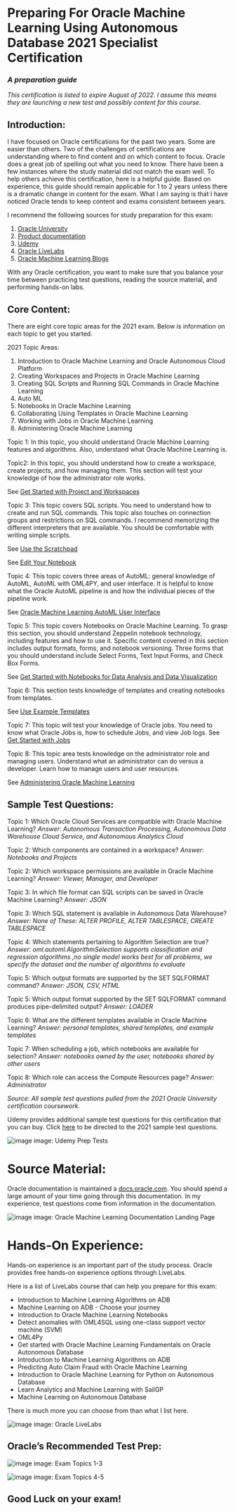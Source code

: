 # Preparing For Oracle Machine Learning Using Autonomous Database 2021 Specialist Certification
### *A preparation guide*

*This certification is listed to expire August of 2022.  I assume this means they are launching a new test and possibly content for this course.*

## Introduction:

I have focused on Oracle certifications for the past two years. Some are easier than others. Two of the challenges of certifications are understanding where to find content and on which content to focus. Oracle does a great job of spelling out what you need to know. There have been a few instances where the study material did not match the exam well. To help others achieve this certification, here is a helpful guide. Based on experience, this guide should remain applicable for 1 to 2 years unless there is a dramatic change in content for the exam. What I am saying is that I have noticed Oracle tends to keep content and exams consistent between years.

I recommend the following sources for study preparation for this exam:
1.	<a href="https://education.oracle.com/">Oracle University</a>
2.	<a href="https://docs.oracle.com/en/database/oracle/machine-learning/index.html">Product documentation</a>
3.	<a href="https://www.udemy.com/">Udemy </a>
4.	<a href="https://apexapps.oracle.com/pls/apex/dbpm/r/livelabs/home">Oracle LiveLabs</a>
5.	<a href="https://blogs.oracle.com/machinelearning/">Oracle Machine Learning Blogs</a>

With any Oracle certification, you want to make sure that you balance your time between practicing test questions, reading the source material, and performing hands-on labs.

## Core Content:

There are eight core topic areas for the 2021 exam. Below is information on each topic to get you started.

2021 Topic Areas:
1.	Introduction to Oracle Machine Learning and Oracle Autonomous Cloud Platform
2.	Creating Workspaces and Projects in Oracle Machine Learning
3.	Creating SQL Scripts and Running SQL Commands in Oracle Machine Learning
4.	Auto ML
5.	Notebooks in Oracle Machine Learning
6.	Collaborating Using Templates in Oracle Machine Learning
7.	Working with Jobs in Oracle Machine Learning
8.	Administering Oracle Machine Learning

Topic 1: In this topic, you should understand Oracle Machine Learning features and algorithms. Also, understand what Oracle Machine Learning is.

Topic2: In this topic, you should understand how to create a workspace, create projects, and how managing them.  This section will test your knowledge of how the administrator role works.  

See <a href="https://docs.oracle.com/en/database/oracle/machine-learning/oml-notebooks/omlug/get-started-project-and-workspaces1.html">Get Started with Project and Workspaces</a>

Topic 3: This topic covers SQL scripts.  You need to understand how to create and run SQL commands.  This topic also touches on connection groups and restrictions on SQL commands.  I recommend memorizing the different interpreters that are available.  You should be comfortable with writing simple scripts.

See <a href="https://docs.oracle.com/en/database/oracle/machine-learning/oml-notebooks/omlug/use-scratchpad.html">Use the Scratchpad</a>

See <a href="https://docs.oracle.com/en/database/oracle/machine-learning/oml-notebooks/omlug/edit-your-notebook.html">Edit Your Notebook</a>

Topic 4: This topic covers three areas of AutoML: general knowledge of AutoML, AutoML with OML4PY, and user interface.  It is helpful to know what the Oracle AutoML pipeline is and how the individual pieces of the pipeline work.

See <a href="https://docs.oracle.com/en/database/oracle/machine-learning/oml-automl-ui/index.html">Oracle Machine Learning AutoML User Interface</a>

Topic 5: This topic covers Notebooks on Oracle Machine Learning. To grasp this section, you should understand Zeppelin notebook technology, including features and how to use it.  Specific content covered in this section includes output formats, forms, and notebook versioning.  Three forms that you should understand include Select Forms, Text Input Forms, and Check Box Forms.

See <a href="https://docs.oracle.com/en/database/oracle/machine-learning/oml-notebooks/omlug/get-started-notebooks-data-analysis-and-data-visualization1.html">Get Started with Notebooks for Data Analysis and Data Visualization</a>

Topic 6: This section tests knowledge of templates and creating notebooks from templates.

See <a href="https://docs.oracle.com/en/database/oracle/machine-learning/oml-notebooks/omlug/use-library-collaborate-users.html#GUID-09AD4419-B0DE-4F3B-9FEB-0ABA3AFD6E7A">Use Example Templates</a>

Topic 7: This topic will test your knowledge of Oracle jobs.  You need to know what Oracle Jobs is, how to schedule Jobs, and view Job logs.
See <a href="https://docs.oracle.com/en/database/oracle/machine-learning/oml-notebooks/omlug/get-started-jobs.html#GUID-27D680E4-5F9A-42DC-BE37-01DC450D2CC5">Get Started with Jobs</a>

Topic 8: This topic area tests knowledge on the administrator role and managing users.  Understand what an administrator can do versus a developer.  Learn how to manage users and user resources.

See <a href="https://docs.oracle.com/en/database/oracle/machine-learning/oml-notebooks/omlug/administer-oracle-machine-learning.html#GUID-E74F0E2E-EEE5-4421-A0BB-96A58811C04A">Administering Oracle Machine Learning</a>

## Sample Test Questions:

Topic 1: Which Oracle Cloud Services are compatible with Oracle Machine Learning?
*Answer: Autonomous Transaction Processing, Autonomous Data Warehouse Cloud Service, and Autonomous Analytics Cloud*

Topic 2: Which components are contained in a workspace?
*Answer: Notebooks and Projects*

Topic 2: Which workspace permissions are available in Oracle Machine Learning?
*Answer: Viewer, Manager, and Developer*

Topic 3:  In which file format can SQL scripts can be saved in Oracle Machine Learning?
*Answer: JSON*

Topic 3:  Which SQL statement is available in Autonomous Data Warehouse?
*Answer: None of These: ALTER PROFILE, ALTER TABLESPACE, CREATE TABLESPACE*

Topic 4: Which statements pertaining to Algorithm Selection are true?
*Answer: oml.automl.AlgorithmSelection supports classification and regression algorithms ,no single model works best for all problems, we specify the dataset and the number of algorithms to evaluate*

Topic 5: Which output formats are supported by the SET SQLFORMAT command?
*Answer: JSON, CSV, HTML*

Topic 5: Which output format supported by the SET SQLFORMAT command produces pipe-delimited output?
*Answer: LOADER*

Topic 6: What are the different templates available in Oracle Machine Learning?
*Answer: personal templates, shared templates, and example templates*

Topic 7: When scheduling a job, which notebooks are available for selection?
*Answer: notebooks owned by the user, notebooks shared by other users*

Topic 8: Which role can access the Compute Resources page?
*Answer: Administrator*

*Source: All sample test questions pulled from the 2021 Oracle University certification coursework.*

Udemy provides additional sample test questions for this certification that you can buy. Click <a href="https://www.udemy.com/course/1z0-1096-21-oml-using-autonomous-database-2021-specialist/">here</a> to be directed to the 2021 sample test questions.

![image](https://github.com/nicktoscano/oml_cert_2021/blob/main/images/image1.png)
image: Udemy Prep Tests

# Source Material:

Oracle documentation is maintained a <a href="https://docs.oracle.com/en/database/oracle/machine-learning/oml-notebooks/">docs.oracle.com</a>. You should spend a large amount of your time going through this documentation.  In my experience, test questions come from information in the documentation.  

![image](https://github.com/nicktoscano/oml_cert_2021/blob/main/images/image2.png)
image: Oracle Machine Learning Documentation Landing Page

# Hands-On Experience:

Hands-on experience is an important part of the study process.   Oracle provides free hands-on experience options through LiveLabs.  

Here is a list of LiveLabs course that can help you prepare for this exam:
* Introduction to Machine Learning Algorithms on ADB
* Machine Learning on ADB - Choose your journey
*	Introduction to Oracle Machine Learning Notebooks
*	Detect anomalies with OML4SQL using one-class support vector machine (SVM)
*	OML4Py
*	Get started with Oracle Machine Learning Fundamentals on Oracle Autonomous Database
*	Introduction to Machine Learning Algorithms on ADB
* Predicting Auto Claim Fraud with Oracle Machine Learning
*	Introduction to Oracle Machine Learning for Python on Autonomous Database
*	Learn Analytics and Machine Learning with SailGP
*	Machine Learning on Autonomous Database

There is much more you can choose from than what I list here.

![image](https://github.com/nicktoscano/oml_cert_2021/blob/main/images/image3.png)
image: Oracle LiveLabs

## Oracle’s Recommended Test Prep:

![image](https://github.com/nicktoscano/oml_cert_2021/blob/main/images/image4.png)
image: Exam Topics 1-3

![image](https://github.com/nicktoscano/oml_cert_2021/blob/main/images/image5.png)
image: Exam Topics 4-5

## Good Luck on your exam!
